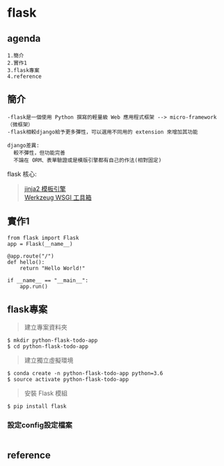# flask
## agenda
```
1.簡介
2.實作1
3.flask專案
4.reference
```
## 簡介
```
-flask是一個使用 Python 撰寫的輕量級 Web 應用程式框架 --> micro-framework（微框架）
-flask相較django給予更多彈性，可以選用不同用的 extension 來增加其功能
```
```
django差異:
  較不彈性，但功能完善
  不論在 ORM、表單驗證或是模版引擎都有自己的作法(相對固定)
```
flask 核心:
> [jinja2 模板引擎](https://jinja.palletsprojects.com/en/2.9.x/)  
> [Werkzeug WSGI 工具箱](https://werkzeug.palletsprojects.com/en/1.0.x/)  
## 實作1
```
from flask import Flask
app = Flask(__name__)

@app.route("/")
def hello():
    return "Hello World!"

if __name__ == "__main__":
    app.run()
```
## flask專案
> 建立專案資料夾
```
$ mkdir python-flask-todo-app
$ cd python-flask-todo-app
```
> 建立獨立虛擬環境
```
$ conda create -n python-flask-todo-app python=3.6
$ source activate python-flask-todo-app
```
> 安裝 Flask 模組
```
$ pip install flask
```
### 設定config設定檔案
```
```
## reference

